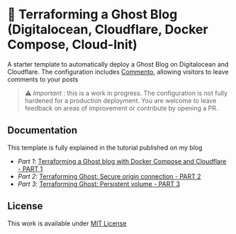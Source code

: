 # 👷 Terraforming a Ghost Blog (Digitalocean, Cloudflare, Docker Compose, Cloud-Init)

A starter template to automatically deploy a Ghost Blog on Digitalocean and Cloudflare. The configuration includes [Commento](https://commento.io/), allowing visitors to leave comments to your posts

>  :warning: *Important* : this is a work in progress. The configuration is not fully hardened for a production deployment. You are welcome to leave feedback on areas of improvement or contribute by opening a PR.
## Documentation

This template is fully explained in the tutorial published on my blog

- *Part 1*: [Terraforming a Ghost blog with Docker Compose and Cloudflare - PART 1](https://www.paolotagliaferri.com/ghost-blog-with-terraform-and-docker-compose-digitalocean-cloudflare/)
- *Part 2*: [Terraforming Ghost: Secure origin connection - PART 2](https://www.paolotagliaferri.com/ghost-blog-with-terraform-and-docker-compose-digitalocean-cloudflare-part-2-secure-origin-connection/)
- *Part 3*: [Terraforming Ghost: Persistent volume - PART 3](https://www.paolotagliaferri.com/ghost-blog-with-terraform-and-docker-compose-digitalocean-cloudflare-part-3-persistent-volume/)

## License
This work is available under [MIT License](https://github.com/Vortexmind/terraforming-ghost/blob/main/LICENSE)
